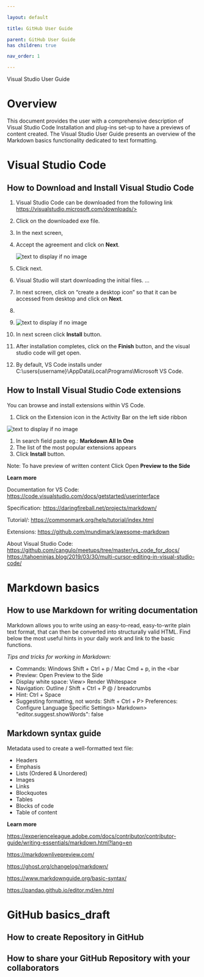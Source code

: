 ```yaml
---

layout: default

title: GitHub User Guide

parent: GitHub User Guide
has children: true

nav_order: 1

---
```


Visual Studio User Guide

# Overview
This document provides the user with a comprehensive description of Visual Studio Code Installation and plug-ins set-up to have a previews of content created. The Visual Studio User Guide presents an overview of the Markdown basics functionality dedicated to text formatting.

# Visual Studio Code

## How to Download and Install Visual Studio Code

1. Visual Studio Code can be downloaded from the following link https://visualstudio.microsoft.com/downloads/> 
3. Click on the downloaded exe file.
4. In the next screen, 
5. Accept the agreement and click on **Next**.
   
   ![text to display if no image](./agreements.png)
6. Click next.
7. Visual Studio will start downloading the initial files. ...
8. In next screen,  click on “create a desktop icon” so that it can be accessed from desktop and click on **Next**.
9. 
10. ![text to display if no image](./icon.png)
11. In next screen click **Install** button.
12. After installation completes, click on the **Finish** button, and the visual studio code will get open.
13. By default, VS Code installs under C:\users\{username}\AppData\Local\Programs\Microsoft VS Code.

## How to Install Visual Studio Code extensions

You can browse and install extensions within VS Code.
1. Click on the Extension icon in the Activity Bar on the left side ribbon

 ![text to display if no image](./extension.png)

 1. In search field paste eg.: **Markdown All In One**
 2. The list of the most popular extensions appears
 3. Click **Install** button.
   
   Note:
   To have preview of written content Click Open **Preview to the Side**


**Learn more**

Documentation for VS Code:
https://code.visualstudio.com/docs/getstarted/userinterface

Specification: 
https://daringfireball.net/projects/markdown/ 

Tutorial/:
https://commonmark.org/help/tutorial/index.html

Extensions:
https://github.com/mundimark/awesome-markdown 

About Visual Studio Code:
https://github.com/cangulo/meetups/tree/master/vs_code_for_docs/ 
https://tahoeninjas.blog/2019/03/30/multi-cursor-editing-in-visual-studio-code/

# Markdown basics
## How to use Markdown for writing documentation

Markdown allows you to write using an easy-to-read, easy-to-write plain text format, that can then be converted into structurally valid HTML. Find below the most useful hints in your daily work and link to the basic functions.

 *Tips and tricks for working in Markdown:*
* Commands: Windows Shift + Ctrl + p / Mac Cmd + p, in the <bar
* Preview: Open Preview to the Side
* Display white space: View> Render Whitespace
* Navigation: Outline / Shift + Ctrl + P @ / breadcrumbs
* Hint: Ctrl + Space
* Suggesting formatting, not words: Shift + Ctrl + P> Preferences: Configure Language Specific Settings> Markdown> "editor.suggest.showWords": false


## Markdown syntax guide

Metadata used to create a well-formatted text file:

* Headers
* Emphasis
* Lists (Ordered & Unordered)
* Images
* Links
* Blockquotes
* Tables
* Blocks of code
* Table of content
  
**Learn more**

https://experienceleague.adobe.com/docs/contributor/contributor-guide/writing-essentials/markdown.html?lang=en

https://markdownlivepreview.com/

https://ghost.org/changelog/markdown/

https://www.markdownguide.org/basic-syntax/

https://pandao.github.io/editor.md/en.html

# GitHub basics_draft
## How to create Repository in GitHub
## How to share your GitHub Repository with your collaborators
